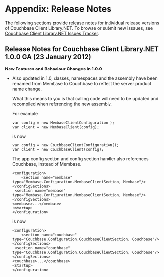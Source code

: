 # Appendix: Release Notes

The following sections provide release notes for individual release versions of
Couchbase Client Library.NET. To browse or submit new issaues, see [Couchbase
Client Library.NET Issues Tracker](http://www.couchbase.com/issues/browse/NCBC).

<a id="couchbase-sdk-net-rn_1-0-0"></a>

## Release Notes for Couchbase Client Library.NET 1.0.0 GA (23 January 2012)

**New Features and Behaviour Changes in 1.0.0**

 * Also updated in 1.0, classes, namespaces and the assembly have been renamed from
   Membase to Couchbase to reflect the server product name change.

   What this means to you is that calling code will need to be updated and
   recompiled when referencing the new assembly.

   For example

    ```
    var config = new MembaseClientConfiguration();
    var client = new MembaseClient(config);
    ```

   is now

    ```
    var config = new CouchbaseClientConfiguration();
    var client = new CouchbaseClient(config);
    ```

   The app config section and config section handler also references Couchbase,
   instead of Membase.

    ```
    <configuration>
        <section name="membase" type="Membase.Configuration.MembaseClientSection, Membase"/>
    </configSections>
     <section name="membase" type="Membase.Configuration.MembaseClientSection, Membase"/>
    </configSections>
    <membase>...</membase>
    <startup>
    </configuration>
    ```

   is now

    ```
    <configuration>
        <section name="couchbase" type="Couchbase.Configuration.CouchbaseClientSection, Couchbase"/>
    </configSections>
     <section name="couchbase" type="Couchbase.Configuration.CouchbaseClientSection, Couchbase"/>
    </configSections>
    <couchbase>...</couchbase>
    <startup>
    </configuration>
    ```

<a id="licenses"></a>
